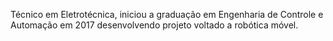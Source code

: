 
Técnico em Eletrotécnica, iniciou a graduação em Engenharia de Controle e Automação em 2017 desenvolvendo projeto voltado a robótica móvel.

